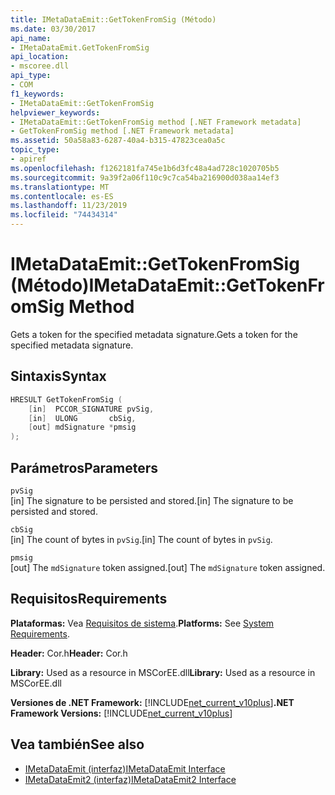 ```yaml
---
title: IMetaDataEmit::GetTokenFromSig (Método)
ms.date: 03/30/2017
api_name:
- IMetaDataEmit.GetTokenFromSig
api_location:
- mscoree.dll
api_type:
- COM
f1_keywords:
- IMetaDataEmit::GetTokenFromSig
helpviewer_keywords:
- IMetaDataEmit::GetTokenFromSig method [.NET Framework metadata]
- GetTokenFromSig method [.NET Framework metadata]
ms.assetid: 50a58a83-6287-40a4-b315-47823cea0a5c
topic_type:
- apiref
ms.openlocfilehash: f1262181fa745e1b6d3fc48a4ad728c1020705b5
ms.sourcegitcommit: 9a39f2a06f110c9c7ca54ba216900d038aa14ef3
ms.translationtype: MT
ms.contentlocale: es-ES
ms.lasthandoff: 11/23/2019
ms.locfileid: "74434314"
---
```

# <a name="imetadataemitgettokenfromsig-method"></a><span data-ttu-id="2cdd3-102">IMetaDataEmit::GetTokenFromSig (Método)</span><span class="sxs-lookup"><span data-stu-id="2cdd3-102">IMetaDataEmit::GetTokenFromSig Method</span></span>
<span data-ttu-id="2cdd3-103">Gets a token for the specified metadata signature.</span><span class="sxs-lookup"><span data-stu-id="2cdd3-103">Gets a token for the specified metadata signature.</span></span>  
  
## <a name="syntax"></a><span data-ttu-id="2cdd3-104">Sintaxis</span><span class="sxs-lookup"><span data-stu-id="2cdd3-104">Syntax</span></span>  
  
```cpp  
HRESULT GetTokenFromSig (   
    [in]  PCCOR_SIGNATURE pvSig,   
    [in]  ULONG       cbSig,   
    [out] mdSignature *pmsig   
);  
```  
  
## <a name="parameters"></a><span data-ttu-id="2cdd3-105">Parámetros</span><span class="sxs-lookup"><span data-stu-id="2cdd3-105">Parameters</span></span>  
 `pvSig`  
 <span data-ttu-id="2cdd3-106">[in] The signature to be persisted and stored.</span><span class="sxs-lookup"><span data-stu-id="2cdd3-106">[in] The signature to be persisted and stored.</span></span>  
  
 `cbSig`  
 <span data-ttu-id="2cdd3-107">[in] The count of bytes in `pvSig`.</span><span class="sxs-lookup"><span data-stu-id="2cdd3-107">[in] The count of bytes in `pvSig`.</span></span>  
  
 `pmsig`  
 <span data-ttu-id="2cdd3-108">[out] The `mdSignature` token assigned.</span><span class="sxs-lookup"><span data-stu-id="2cdd3-108">[out] The `mdSignature` token assigned.</span></span>  
  
## <a name="requirements"></a><span data-ttu-id="2cdd3-109">Requisitos</span><span class="sxs-lookup"><span data-stu-id="2cdd3-109">Requirements</span></span>  
 <span data-ttu-id="2cdd3-110">**Plataformas:** Vea [Requisitos de sistema](../../../../docs/framework/get-started/system-requirements.md).</span><span class="sxs-lookup"><span data-stu-id="2cdd3-110">**Platforms:** See [System Requirements](../../../../docs/framework/get-started/system-requirements.md).</span></span>  
  
 <span data-ttu-id="2cdd3-111">**Header:** Cor.h</span><span class="sxs-lookup"><span data-stu-id="2cdd3-111">**Header:** Cor.h</span></span>  
  
 <span data-ttu-id="2cdd3-112">**Library:** Used as a resource in MSCorEE.dll</span><span class="sxs-lookup"><span data-stu-id="2cdd3-112">**Library:** Used as a resource in MSCorEE.dll</span></span>  
  
 <span data-ttu-id="2cdd3-113">**Versiones de .NET Framework:** [!INCLUDE[net_current_v10plus](../../../../includes/net-current-v10plus-md.md)]</span><span class="sxs-lookup"><span data-stu-id="2cdd3-113">**.NET Framework Versions:** [!INCLUDE[net_current_v10plus](../../../../includes/net-current-v10plus-md.md)]</span></span>  
  
## <a name="see-also"></a><span data-ttu-id="2cdd3-114">Vea también</span><span class="sxs-lookup"><span data-stu-id="2cdd3-114">See also</span></span>

- [<span data-ttu-id="2cdd3-115">IMetaDataEmit (interfaz)</span><span class="sxs-lookup"><span data-stu-id="2cdd3-115">IMetaDataEmit Interface</span></span>](../../../../docs/framework/unmanaged-api/metadata/imetadataemit-interface.md)
- [<span data-ttu-id="2cdd3-116">IMetaDataEmit2 (interfaz)</span><span class="sxs-lookup"><span data-stu-id="2cdd3-116">IMetaDataEmit2 Interface</span></span>](../../../../docs/framework/unmanaged-api/metadata/imetadataemit2-interface.md)
